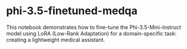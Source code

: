 # phi-3.5-finetuned-medqa
This notebook demonstrates how to fine-tune the Phi-3.5-Mini-Instruct model using LoRA (Low-Rank Adaptation) for a domain-specific task: creating a lightweight medical assistant.
